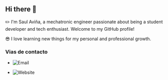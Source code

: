 ## Hi there 👋

:pencil2: I'm Saul Aviña, a mechatronic engineer passionate about being a student developer and tech enthusiast. Welcome to my GitHub profile! 

:sunglasses: I love learning new things for my personal and professional growth.

### Vias de contacto
- ![Email](https://img.shields.io/badge/email-saul.avina.15@gmail.com-blue)

- ![Website](https://img.shields.io/website?url=https%3A%2F%2Fwww.linkedin.com%2Fin%2Fsaul-gerardo-avina-hernandez-02b7371bb%2F)
